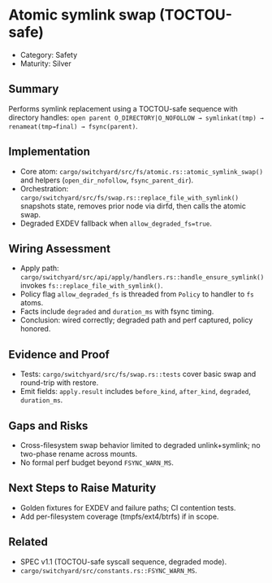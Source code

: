 # Atomic symlink swap (TOCTOU-safe)

- Category: Safety
- Maturity: Silver

## Summary

Performs symlink replacement using a TOCTOU-safe sequence with directory handles: `open parent O_DIRECTORY|O_NOFOLLOW → symlinkat(tmp) → renameat(tmp→final) → fsync(parent)`.

## Implementation

- Core atom: `cargo/switchyard/src/fs/atomic.rs::atomic_symlink_swap()` and helpers (`open_dir_nofollow`, `fsync_parent_dir`).
- Orchestration: `cargo/switchyard/src/fs/swap.rs::replace_file_with_symlink()` snapshots state, removes prior node via dirfd, then calls the atomic swap.
- Degraded EXDEV fallback when `allow_degraded_fs=true`.

## Wiring Assessment

- Apply path: `cargo/switchyard/src/api/apply/handlers.rs::handle_ensure_symlink()` invokes `fs::replace_file_with_symlink()`.
- Policy flag `allow_degraded_fs` is threaded from `Policy` to handler to `fs` atoms.
- Facts include `degraded` and `duration_ms` with fsync timing.
- Conclusion: wired correctly; degraded path and perf captured, policy honored.

## Evidence and Proof

- Tests: `cargo/switchyard/src/fs/swap.rs::tests` cover basic swap and round-trip with restore.
- Emit fields: `apply.result` includes `before_kind`, `after_kind`, `degraded`, `duration_ms`.

## Gaps and Risks

- Cross-filesystem swap behavior limited to degraded unlink+symlink; no two-phase rename across mounts.
- No formal perf budget beyond `FSYNC_WARN_MS`.

## Next Steps to Raise Maturity

- Golden fixtures for EXDEV and failure paths; CI contention tests.
- Add per-filesystem coverage (tmpfs/ext4/btrfs) if in scope.

## Related

- SPEC v1.1 (TOCTOU-safe syscall sequence, degraded mode).
- `cargo/switchyard/src/constants.rs::FSYNC_WARN_MS`.
